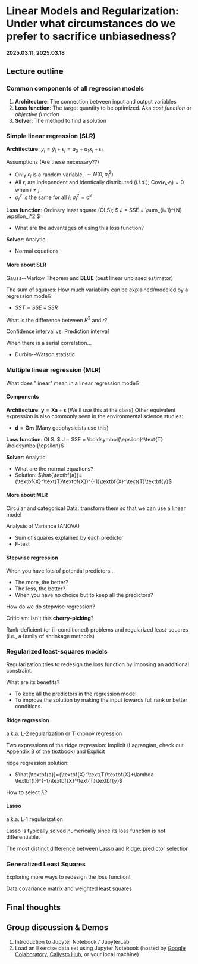 # Linear Models and Regularization: Under what circumstances do we prefer to sacrifice unbiasedness?

**2025.03.11, 2025.03.18**

<!-- **2024.03.12, 2024.03.19** -->

## Lecture outline

### Common components of all regression models

1. **Architecture**: The connection between input and output variables
2. **Loss function**: The target quantity to be optimized. Aka *cost function* or *objective function*
3. **Solver**: The method to find a solution

### Simple linear regression (SLR)

**Architecture**: $y_i = \hat{y}_i + \epsilon_i = a_0 + a_1 x_i + \epsilon_i$

Assumptions (Are these necessary??)
- Only $\epsilon_i$ is a random variable, $\sim N(0, \sigma_i^2)$
- All $\epsilon_i$ are independent and identically distributed (*i.i.d.*); $\text{Cov}(\epsilon_i, \epsilon_j) = 0$ when $i \neq j$.
- $\sigma_i^2$ is the same for all $i$; $\sigma_i^2 = \sigma^2$

**Loss function**: Ordinary least square (OLS); $ J = SSE = \sum_{i=1}^{N} \epsilon_i^2 $
- What are the advantages of using this loss function?

**Solver**: Analytic
- Normal equations

#### More about SLR

Gauss--Markov Theorem and **BLUE** (best linear unbiased estimator)

The sum of squares: How much variability can be explained/modeled by a regression model?
- $SST = SSE + SSR$

What is the difference between $R^2$ and $r$?

Confidence interval vs. Prediction interval

When there is a serial correlation...
- Durbin--Watson statistic

### Multiple linear regression (MLR)

What does "linear" mean in a linear regression model?

#### Components

**Architecture**: $\textbf{y} = \textbf{X}\textbf{a} + \boldsymbol{\epsilon}$  (We'll use this at the class)
Other equivalent expression is also commonly seen in the environmental science studies: 
- $\textbf{d} = \textbf{G}\textbf{m}$    (Many geophysicists use this)

**Loss function**: OLS. $ J = SSE = \boldsymbol{\epsilon}^\text{T} \boldsymbol{\epsilon}$

**Solver**: Analytic.
- What are the normal equations?
- Solution: $\hat{\textbf{a}}=(\textbf{X}^\text{T}\textbf{X})^{-1}\textbf{X}^\text{T}\textbf{y}$

#### More about MLR

Circular and categorical Data: transform them so that we can use a linear model

Analysis of Variance (ANOVA)
- Sum of squares explained by each predictor
- F-test

#### Stepwise regression

When you have lots of potential predictors...
- The more, the better?
- The less, the better?
- When you have no choice but to keep all the predictors?

How do we do stepwise regression?

Criticism: Isn't this **cherry-picking**?

Rank-deficient (or ill-conditioned) problems and regularized least-squares (i.e., a family of shrinkage methods)

### Regularized least-squares models

Regularization tries to redesign the loss function by imposing an additional constraint.

What are its benefits?
- To keep all the predictors in the regression model
- To improve the solution by making the input towards full rank or better conditions.

#### Ridge regression

a.k.a. L-2 regularization or Tikhonov regression 

Two expressions of the ridge regression: Implicit (Lagrangian, check out Appendix B of the textbook) and Explicit

ridge regression solution:
- $\hat{\textbf{a}}=(\textbf{X}^\text{T}\textbf{X}+\lambda \textbf{I})^{-1}\textbf{X}^\text{T}\textbf{y}$

How to select $\lambda$?

#### Lasso

a.k.a. L-1 regularization

Lasso is typically solved numerically since its loss function is not differentiable.

The most distinct difference between Lasso and Ridge: predictor selection

### Generalized Least Squares

Exploring more ways to redesign the loss function!

Data covariance matrix and weighted least squares

## Final thoughts

## Group discussion & Demos

1. Introduction to Jupyter Notebook / JupyterLab
2. Load an Exercise data set using Jupyter Notebook (hosted by [Google Colaboratory](https://colab.google/), [Callysto Hub](https://www.callysto.ca/), or your local machine)

<!-- 1. Overview of the term project output: an example https://ucb-stat-159-s23.github.io/project-Group28/README.html 
2. Another example is this class webpage. -->